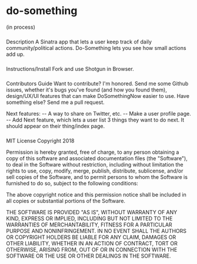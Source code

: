 # do-something
(in process)
###
Description
A Sinatra app that lets a user keep track of daily community/political actions. Do-Something lets you see how small actions add up. 

###
Instructions/Install 
Fork and use Shotgun in Browser. 

###
Contributors Guide 
Want to contribute? I'm honored. Send me some Github issues, whether it's bugs you've found (and how you found them), design/UX/UI features that can make DoSomethingNow easier to use. Have something else? Send me a pull request. 

Next features: 
	-- A way to share on Twitter, etc. 
	-- Make a user profile page.
	-- Add Next feature, which lets a user list 3 things they want to do next. It should appear on their thing/index page. 
	


###
MIT License
Copyright 2018 <COPYRIGHT HOLDER>

Permission is hereby granted, free of charge, to any person obtaining a copy of this software and associated documentation files (the "Software"), to deal in the Software without restriction, including without limitation the rights to use, copy, modify, merge, publish, distribute, sublicense, and/or sell copies of the Software, and to permit persons to whom the Software is furnished to do so, subject to the following conditions:

The above copyright notice and this permission notice shall be included in all copies or substantial portions of the Software.

THE SOFTWARE IS PROVIDED "AS IS", WITHOUT WARRANTY OF ANY KIND, EXPRESS OR IMPLIED, INCLUDING BUT NOT LIMITED TO THE WARRANTIES OF MERCHANTABILITY, FITNESS FOR A PARTICULAR PURPOSE AND NONINFRINGEMENT. IN NO EVENT SHALL THE AUTHORS OR COPYRIGHT HOLDERS BE LIABLE FOR ANY CLAIM, DAMAGES OR OTHER LIABILITY, WHETHER IN AN ACTION OF CONTRACT, TORT OR OTHERWISE, ARISING FROM, OUT OF OR IN CONNECTION WITH THE SOFTWARE OR THE USE OR OTHER DEALINGS IN THE SOFTWARE.
